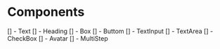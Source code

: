 # Components

[] - Text
[] - Heading
[] - Box
[] - Buttom
[] - TextInput
[] - TextArea
[] - CheckBox
[] - Avatar
[] - MultiStep